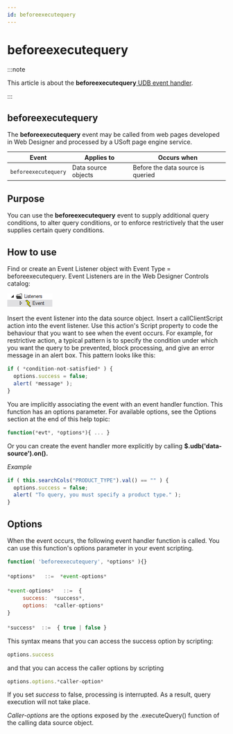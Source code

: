 ```yaml
---
id: beforeexecutequery
---
```


# beforeexecutequery




:::note

This article is about the **beforeexecutequery**[ UDB event handler](/Web_and_app_UIs/UDB_Events).

:::

## **beforeexecutequery**

The **beforeexecutequery** event may be called from web pages developed in Web Designer and processed by a USoft page engine service.

|**Event**|**Applies to**|**Occurs when**|
|--------|--------|--------|
|`beforeexecutequery`|Data source objects|Before the data source is queried|



## Purpose

You can use the **beforeexecutequery** event to supply additional query conditions, to alter query conditions, or to enforce restrictively that the user supplies certain query conditions.

## How to use

Find or create an Event Listener object with Event Type = beforeexecutequery. Event Listeners are in the Web Designer Controls catalog:

![](./assets/ff8672be-ff07-426e-ba7e-0ecf37444b63.png)

Insert the event listener into the data source object. Insert a callClientScript action into the event listener. Use this action's Script property to code the behaviour that you want to see when the event occurs. For example, for restrictive action, a typical pattern is to specify the condition under which you want the query to be prevented, block processing, and give an error message in an alert box. This pattern looks like this:

```js
if ( *condition-not-satisfied* ) {
  options.success = false;
  alert( *message* );
}
```

You are implicitly associating the event with an event handler function. This function has an options parameter. For available options, see the Options section at the end of this help topic:

```js
function(*evt*, *options*){ ... }
```

Or you can create the event handler more explicitly by calling **$.udb('data-source').on().**

*Example*

```js
if ( this.searchCols("PRODUCT_TYPE").val() == "" ) {
  options.success = false;
  alert( "To query, you must specify a product type." );
}
```

## Options

When the event occurs, the following event handler function is called. You can use this function's options parameter in your event scripting.

```js
function( 'beforeexecutequery', *options* ){}

*options*   ::=  *event-options*

*event-options*   ::=  {
     success:  *success*,
     options:  *caller-options*
}

*success*  ::=  { true | false }
```

This syntax means that you can access the success option by scripting:

```js
options.success
```

and that you can access the caller options by scripting

```js
options.options.*caller-option*
```

If you set *success* to false, processing is interrupted. As a result, query execution will not take place.

*Caller-options* are the options exposed by the .executeQuery() function of the calling data source object.